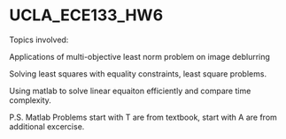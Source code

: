 # UCLA_ECE133_HW6
Topics involved:

Applications of multi-objective least norm problem on image deblurring

Solving least squares with equality constraints, least square problems. 

Using matlab to solve linear equaiton efficiently and compare time complexity.

P.S. Matlab Problems start with T are from textbook, start with A are from additional excercise.
